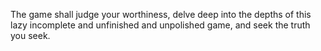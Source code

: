 The game shall judge your worthiness, delve deep into the depths of this lazy incomplete and unfinished and unpolished game, and seek the truth you seek.
